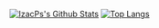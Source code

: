 [![IzacPs's Github Stats](https://github-readme-stats.vercel.app/api?username=felangel&count_private=true&theme=transparent&show_icons=true&rank_icon=percentile&line_height=24)](https://github.com/IzacPS)
[![Top Langs](https://github-readme-stats.vercel.app/api/top-langs/?username=felangel&layout=compact&langs_count=8&theme=transparent&size_weight=0.7&count_weight=0.3)](https://github.com/IzacPS/github-readme-stats)
